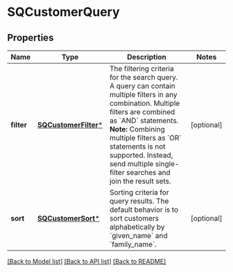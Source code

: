 # SQCustomerQuery

## Properties
Name | Type | Description | Notes
------------ | ------------- | ------------- | -------------
**filter** | [**SQCustomerFilter***](SQCustomerFilter.md) | The filtering criteria for the search query. A query can contain multiple filters in any combination. Multiple filters are combined as &#x60;AND&#x60; statements.  __Note:__ Combining multiple filters as &#x60;OR&#x60; statements is not supported. Instead, send multiple single-filter searches and join the result sets. | [optional] 
**sort** | [**SQCustomerSort***](SQCustomerSort.md) | Sorting criteria for query results. The default behavior is to sort  customers alphabetically by &#x60;given_name&#x60; and &#x60;family_name&#x60;. | [optional] 

[[Back to Model list]](../README.md#documentation-for-models) [[Back to API list]](../README.md#documentation-for-api-endpoints) [[Back to README]](../README.md)


